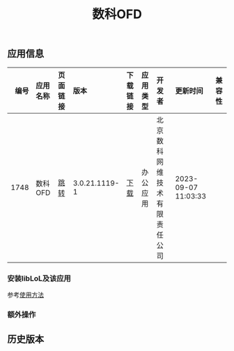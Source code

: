 ﻿---
id: 1748
title: 数科OFD
toc: true
weight: 1748
---

## 应用信息 
|   编号 | 应用名称   | 页面链接                                        | 版本            | 下载链接                                                                                 | 应用类型   | 开发者            | 更新时间                | 兼容性   |
|-----:|:-------|:--------------------------------------------|:--------------|:-------------------------------------------------------------------------------------|:-------|:---------------|:--------------------|:------|
| 1748 | 数科OFD  | [跳转](http://app.loongapps.cn/#/detail/1748) | 3.0.21.1119-1 | [下载](http://113.24.212.22:8090/upload/file/suwellreaderpro.appstore-loongarch64.deb) | 办公应用   | 北京数科网维技术有限责任公司 | 2023-09-07 11:03:33 |       |
### 安装libLoL及该应用 
参考[使用方法](/docs/usage) 
### 额外操作 


## 历史版本 
 